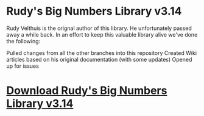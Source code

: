 # Rudy's Big Numbers Library v3.14

Rudy Velthuis is the orignal author of this library. He unfortunately passed away a while back. In an effort to keep this valuable library alive we've done the following:

Pulled changes from all the other branches into this repository
Created Wiki articles based on his original documentation (with some updates)
Opened up for issues

# [Download Rudy's Big Numbers Library v3.14](https://developer.team/delphi/35415-rudys-big-numbers-library-v314.html)
